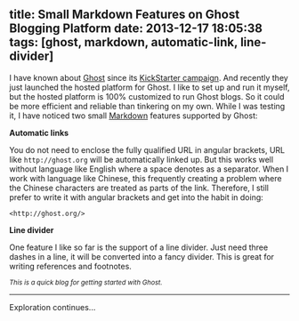 title: Small Markdown Features on Ghost Blogging Platform
date: 2013-12-17 18:05:38
tags: [ghost, markdown, automatic-link, line-divider]
---

I have known about [Ghost][] since its [KickStarter campaign][campaign]. And recently they just launched the hosted platform for Ghost. I like to set up and run it myself, but the hosted platform is 100% customized to run Ghost blogs. So it could be more efficient and reliable than tinkering on my own. While I was testing it, I have noticed two small [Markdown][] features supported by Ghost:

**Automatic links**

You do not need to enclose the fully qualified URL in angular brackets, URL like `http://ghost.org` will be automatically linked up. But this works well without language like English where a space denotes as a separator. When I work with language like Chinese, this frequently creating a problem where the Chinese characters are treated as parts of the link. Therefore, I still prefer to write it with angular brackets and get into the habit in doing:

    <http://ghost.org/>

**Line divider**

One feature I like so far is the support of a line divider. Just need three dashes in a line, it will be converted into a fancy divider. This is great for writing references and footnotes.


_<small>This is a quick blog for getting started with Ghost.</small>_

---

Exploration continues...


[ghost]: http://ghost.org/
[campaign]: http://www.kickstarter.com/projects/johnonolan/ghost-just-a-blogging-platform
[markdown]: http://daringfireball.net/projects/markdown/
